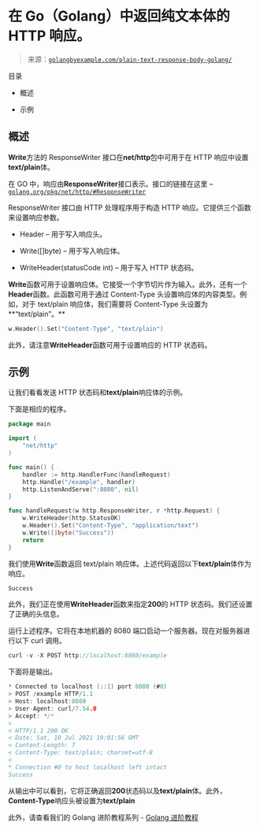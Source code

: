 <!--yml

分类：未分类

日期：2024-10-13 06:39:17

-->

# 在 Go（Golang）中返回纯文本体的 HTTP 响应。

> 来源：[`golangbyexample.com/plain-text-response-body-golang/`](https://golangbyexample.com/plain-text-response-body-golang/)

目录

+   概述

+   示例

## **概述**

**Write**方法的 ResponseWriter 接口在**net/http**包中可用于在 HTTP 响应中设置**text/plain**体。

在 GO 中，响应由**ResponseWriter**接口表示。接口的链接在这里 – [`golang.org/pkg/net/http/#ResponseWriter`](https://golang.org/pkg/net/http/#ResponseWriter)

ResponseWriter 接口由 HTTP 处理程序用于构造 HTTP 响应。它提供三个函数来设置响应参数。

+   Header – 用于写入响应头。

+   Write([]byte) – 用于写入响应体。

+   WriteHeader(statusCode int) – 用于写入 HTTP 状态码。

**Write**函数可用于设置响应体。它接受一个字节切片作为输入。此外，还有一个**Header**函数。此函数可用于通过 Content-Type 头设置响应体的内容类型。例如，对于 text/plain 响应体，我们需要将 Content-Type 头设置为**“text/plain”。**

```go
w.Header().Set("Content-Type", "text/plain")
```

此外，请注意**WriteHeader**函数可用于设置响应的 HTTP 状态码。

## **示例**

让我们看看发送 HTTP 状态码和**text/plain**响应体的示例。

下面是相应的程序。

```go
package main

import (
	"net/http"
)

func main() {
	handler := http.HandlerFunc(handleRequest)
	http.Handle("/example", handler)
	http.ListenAndServe(":8080", nil)
}

func handleRequest(w http.ResponseWriter, r *http.Request) {
	w.WriteHeader(http.StatusOK)
	w.Header().Set("Content-Type", "application/text")
	w.Write([]byte("Success"))
	return
}
```

我们使用**Write**函数返回 text/plain 响应体。上述代码返回以下**text/plain**体作为响应。

```go
Success
```

此外，我们正在使用**WriteHeader**函数来指定**200**的 HTTP 状态码。我们还设置了正确的头信息。

运行上述程序。它将在本地机器的 8080 端口启动一个服务器。现在对服务器进行以下 curl 调用。

```go
curl -v -X POST http://localhost:8080/example
```

下面将是输出。

```go
* Connected to localhost (::1) port 8080 (#0)
> POST /example HTTP/1.1
> Host: localhost:8080
> User-Agent: curl/7.54.0
> Accept: */*
> 
< HTTP/1.1 200 OK
< Date: Sat, 10 Jul 2021 19:01:56 GMT
< Content-Length: 7
< Content-Type: text/plain; charset=utf-8
< 
* Connection #0 to host localhost left intact
Success
```

从输出中可以看到，它将正确返回**200**状态码以及**text/plain**体。此外，**Content-Type**响应头被设置为**text/plain**

此外，请查看我们的 Golang 进阶教程系列 - [Golang 进阶教程](https://golangbyexample.com/golang-comprehensive-tutorial/)


